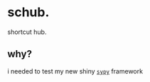 # schub.

shortcut hub.

## why?

i needed to test my new shiny [`sypy`](https://github.com/Spoaceginner/sypy) framework
